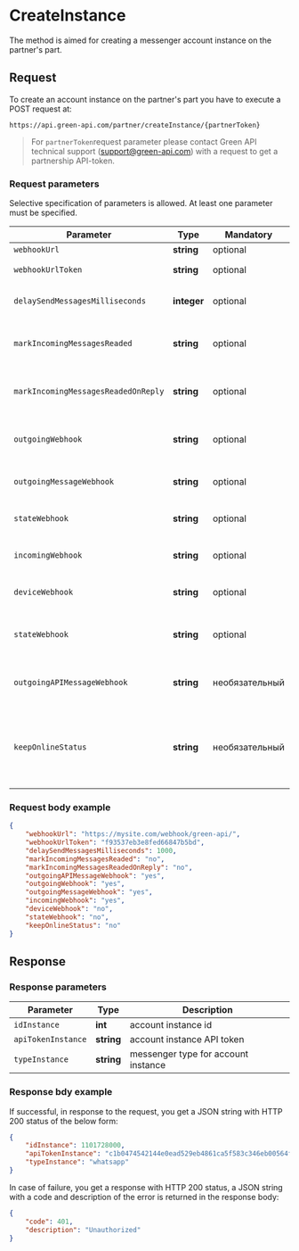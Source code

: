 # CreateInstance

The method is aimed for creating a messenger account instance on the partner's part.

## Request

To create an account instance on the partner's part you have to execute a POST request at:
```
https://api.green-api.com/partner/createInstance/{partnerToken}
```

>For `partnerToken`request parameter please contact Green API technical support (support@green-api.com) with a request to get a partnership API-token.

### Request parameters

Selective specification of parameters is allowed. At least one parameter must be specified.

Parameter | Type | Mandatory | Description
----- | ----- | ----- | -----
`webhookUrl`| __string__ | optional | URL for sending webhook notifications
`webhookUrlToken` | __string__ | optional | Token for connection to your webhook server;
`delaySendMessagesMilliseconds` | __integer__ | optional | message sending delay in milliseconds, default is 3000 msec, minimum is 500 msec
`markIncomingMessagesReaded` | __string__ | optional | mark incoming messages as read or not (“yes”/”no”), default is “no”. Ignored if markIncomingMessagesReadedOnReply is “yes”
`markIncomingMessagesReadedOnReply` | __string__ | optional |  mark incoming messages as read or not (“yes”/”no”) when posting a message to the chat, default is “no” (incoming messages are not marked as read)
`outgoingWebhook` | __string__ | optional | Get notifications about outgoing messages sending/delivering/reading statuses, possible variants: “yes”, “no”. Default is “no”
`outgoingMessageWebhook` | __string__ | optional | Get notifications about messages sent from the phone, possible variants: “yes”, “no”.  Default is “no”
`stateWebhook` | __string__ | optional | Get notifications about the account authorization state change, possible variants: “yes”, “no”. Default is “no”
`incomingWebhook` | __string__ | optional | Get notifications about incoming messages and files, possible variants: “yes”, “no”. Default is “no”
`deviceWebhook` | __string__ | optional | Get notifications about the device (phone) and battery level, possible variants: “yes”, “no”. Default is “no”
`stateWebhook` | __string__ | optional | Получать уведомления об изменении состояния авторизации аккаунта, возможные значения: “yes”, “no”. По умолчанию “no”
`outgoingAPIMessageWebhook` | __string__ | необязательный | Получать уведомления о сообщениях, отправленных из API, возможные значения: “yes”, “no”.  По умолчанию “no”
`keepOnlineStatus` | __string__ | необязательный | Отображать статус инстанса “В сети”. Возможные значения: “yes”, “no”. По умолчанию “no”. Примечание: При включенной настройке не будут приходить звуковые уведомления о новых сообщениях на телефонный аппарат, подключенный к API


### Request body example

```json
{
    "webhookUrl": "https://mysite.com/webhook/green-api/",
    "webhookUrlToken": "f93537eb3e8fed66847b5bd",
    "delaySendMessagesMilliseconds": 1000,
    "markIncomingMessagesReaded": "no",
    "markIncomingMessagesReadedOnReply": "no",
    "outgoingAPIMessageWebhook": "yes",
    "outgoingWebhook": "yes",
    "outgoingMessageWebhook": "yes",
    "incomingWebhook": "yes",
    "deviceWebhook": "no",
    "stateWebhook": "no",
    "keepOnlineStatus": "no"
}
```

## Response

### Response parameters 

Parameter | Type |  Description
----- | ----- | ----- 
`idInstance` | **int** | account instance id
`apiTokenInstance` | **string** | account instance API token
`typeInstance` | **string** | messenger type for account instance

### Response bdy example 

If successful, in response to the request, you get a JSON string with HTTP 200 status of the below form:

```json
{
    "idInstance": 1101728000,
    "apiTokenInstance": "c1b0474542144e0ead529eb4861ca5f583c346eb00564f64a7",
    "typeInstance": "whatsapp"
}
```
In case of failure, you get a response with HTTP 200 status, a JSON string with a code and description of the error is returned in the response body:

```json
{
    "code": 401,
    "description": "Unauthorized"
}
```
